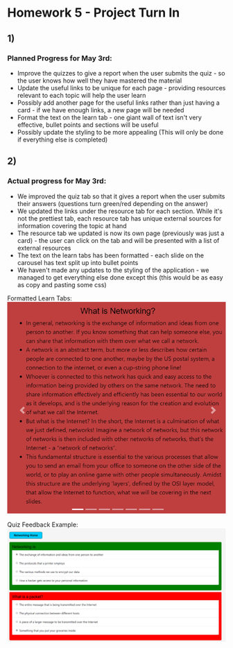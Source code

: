# Homework 5 - Project Turn In

## 1)
### Planned Progress for May 3rd:

- Improve the quizzes to give a report when the user submits the quiz - so the user knows how well they have mastered the material
- Update the useful links to be unique for each page - providing resources relevant to each topic will help the user learn
- Possibly add another page for the useful links rather than just having a card - if we have enough links, a new page will be needed
- Format the text on the learn tab - one giant wall of text isn't very effective, bullet points and sections will be useful
- Possibly update the styling to be more appealing (This will only be done if everything else is completed)


## 2) 
### Actual progress for May 3rd:
- We improved the quiz tab so that it gives a report when the user submits their answers (questions turn green/red depending on the answer)
- We updated the links under the resource tab for each section. While it's not the prettiest tab, each resource tab has unique external sources for information covering the topic at hand
- The resource tab we updated is now its own page (previously was just a card) - the user can click on the tab and will be presented with a list of external resources
- The text on the learn tabs has been formatted - each slide on the carousel has text split up into bullet points
- We haven't made any updates to the styling of the application - we managed to get everything else done except this (this would be as easy as copy and pasting some css)

Formatted Learn Tabs:
![](/Checkpoints/Images/LearnTabFormatted.PNG)

Quiz Feedback Example:
![](/Checkpoints/Images/QuizExampleFormatted.PNG)
